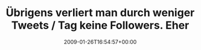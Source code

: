 ---
retweeted: false
source: <a href="http://twitter.com" rel="nofollow">Twitter Web Client</a>
entities:
  hashtags:
  - text: baschtstwittertipps
    indices:
    - '82'
    - '102'
  symbols: []
  user_mentions: []
  urls: []
display_text_range:
- '0'
- '102'
favorite_count: '0'
id_str: '1149494664'
truncated: false
retweet_count: '0'
id: '1149494664'
created_at: Mon Jan 26 16:54:57 +0000 2009
favorited: false
full_text: 'Übrigens verliert man durch weniger Tweets / Tag keine Followers. Eher
  umgekehrt. #baschtstwittertipps'
lang: de
tags:
- baschtstwittertipps
- pesos/twitter
date: '2009-01-26T16:54:57+00:00'
src: https://twitter.com/bascht/status/1149494664
original_url: https://twitter.com/bascht/status/1149494664
type: twitter_tweet
text: 'Übrigens verliert man durch weniger Tweets / Tag keine Followers. Eher umgekehrt.
  #baschtstwittertipps'
title: 'Übrigens verliert man durch weniger Tweets / Tag keine Followers. Eher '

---